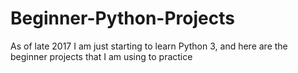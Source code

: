# Beginner-Python-Projects
As of late 2017 I am just starting to learn Python 3, and here are the beginner projects that I am using to practice
